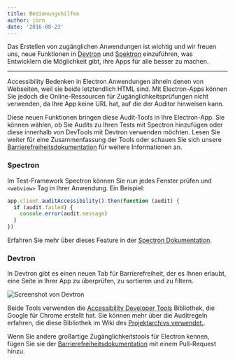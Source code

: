 ```yaml
---
title: Bedienungshilfen
author: jörn
date: '2016-08-23'
---
```


Das Erstellen von zugänglichen Anwendungen ist wichtig und wir freuen uns, neue Funktionen in [Devtron](https://electronjs.org/devtron) und [Spektron](https://electronjs.org/spectron) einzuführen, was Entwicklern die Möglichkeit gibt, ihre Apps für alle besser zu machen.

---

Accessibility Bedenken in Electron Anwendungen ähneln denen von Webseiten, weil sie beide letztendlich HTML sind. Mit Electron-Apps können Sie jedoch die Online-Ressourcen für Zugänglichkeitsprüfungen nicht verwenden, da Ihre App keine URL hat, auf die der Auditor hinweisen kann.

Diese neuen Funktionen bringen diese Audit-Tools in Ihre Electron-App. Sie können wählen, ob Sie Audits zu Ihren Tests mit Spectron hinzufügen oder diese innerhalb von DevTools mit Devtron verwenden möchten. Lesen Sie weiter für eine Zusammenfassung der Tools oder schauen Sie sich unsere [Barrierefreiheitsdokumentation](https://electronjs.org/docs/tutorial/accessibility/) für weitere Informationen an.

### Spectron

Im Test-Framework Spectron können Sie nun jedes Fenster prüfen und `<webview>` Tag in Ihrer Anwendung. Ein Beispiel:

```javascript
app.client.auditAccessibility().then(function (audit) {
  if (audit.failed) {
    console.error(audit.message)
  }
})
```

Erfahren Sie mehr über dieses Feature in der [Spectron Dokumentation](https://github.com/electron/spectron#accessibility-testing).

### Devtron

In Devtron gibt es einen neuen Tab für Barrierefreiheit, der es Ihnen erlaubt, eine Seite in Ihrer App zu überprüfen, zu sortieren und zu filtern.

![Screenshot von Devtron](https://cloud.githubusercontent.com/assets/1305617/17156618/9f9bcd72-533f-11e6-880d-389115f40a2a.png)

Beide Tools verwenden die [Accessibility Developer Tools](https://github.com/GoogleChrome/accessibility-developer-tools) Bibliothek, die Google für Chrome erstellt hat. Sie können mehr über die Auditregeln erfahren, die diese Bibliothek im Wiki des [Projektarchivs verwendet.](https://github.com/GoogleChrome/accessibility-developer-tools/wiki/Audit-Rules).

Wenn Sie andere großartige Zugänglichkeitstools für Electron kennen, fügen Sie sie der [Barrierefreiheitsdokumentation](https://electronjs.org/docs/tutorial/accessibility/) mit einem Pull-Request hinzu.

